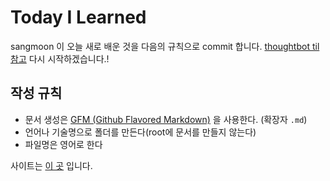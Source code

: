 # Today I Learned
sangmoon 이 오늘 새로 배운 것을 다음의 규칙으로 commit 합니다. [thoughtbot til 참고](https://github.com/thoughtbot/til)
다시 시작하겠습니다.!

## 작성 규칙
- 문서 생성은 [GFM (Github Flavored Markdown)](https://help.github.com/articles/github-flavored-markdown/) 을 사용한다. (확장자 `.md`)
- 언어나 기술명으로 폴더를 만든다(root에 문서를 만들지 않는다)
- 파일명은 영어로 한다

사이트는 [이 곳](https://sangmoon.github.io) 입니다.
